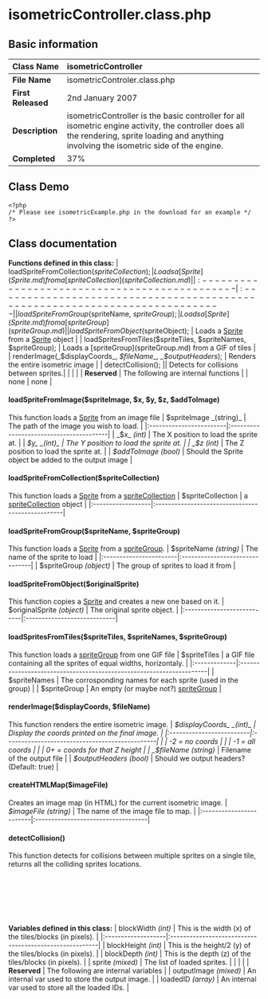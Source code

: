 # isometricController.class.php #
## Basic information ##
| **Class Name** | isometricController |
|:---------------|:--------------------|
| **File Name**  | isometricControler.class.php |
| **First Released** | 2nd January 2007    |
| **Description** | isometricController is the basic controller for all isometric engine activity, the controller does all the rendering, sprite loading and anything involving the isometric side of the engine. |
| **Completed**  | 37%                 |

## Class Demo ##
```
<?php
/* Please see isometricExample.php in the download for an example */
?>
```

## Class documentation ##
**Functions defined in this class:**
| loadSpriteFromCollection($spriteCollection); | Loads a [Sprite](Sprite.md) from a [spriteCollection](spriteCollection.md) |
|:---------------------------------------------|:---------------------------------------------------------------------------|
| loadSpriteFromGroup($spriteName, $spriteGroup); | Loads a [Sprite](Sprite.md) from a [spriteGroup](spriteGroup.md)           |
| loadSpriteFromObject($spriteObject);         | Loads a [Sprite](Sprite.md) from a [Sprite](Sprite.md) object              |
| loadSpritesFromTiles($spriteTiles, $spriteNames, $spriteGroup); | Loads a [spriteGroup](spriteGroup.md) from a GIF of tiles                  |
| renderImage(_$displayCoords_, _$fileName_, _$outputHeaders_); | Renders the entire isometric image                                         |
| detectCollision();                           || Detects for collisions between sprites.|
|                                              |                                                                            |
| **Reserved**                                 | The following are internal functions                                       |
| none                                         | none                                                                       |

#### loadSpriteFromImage($spriteImage, $x, $y, $z, $addToImage) ####
This function loads a [Sprite](Sprite.md) from an image file
| $spriteImage _(string)_ | The path of the image you wish to load. |
|:------------------------|:----------------------------------------|
| _$x_ _(int)_            | The X position to load the sprite at.   |
| _$y_ _(int)_            | The Y position to load the sprite at.   |
| _$z_ _(int)_            | The Z position to load the sprite at.   |
| _$addToImage_ _(bool)_  | Should the Sprite object be added to the output image |

#### loadSpriteFromCollection($spriteCollection) ####
This function loads a [Sprite](Sprite.md) from a [spriteCollection](spriteCollection.md)
| $spriteCollection | a [spriteCollection](spriteCollection.md) object |
|:------------------|:-------------------------------------------------|

#### loadSpriteFromGroup($spriteName, $spriteGroup) ####
This function loads a [Sprite](Sprite.md) from a [spriteGroup](spriteGroup.md).
| $spriteName _(string)_ | The name of the sprite to load |
|:-----------------------|:-------------------------------|
| $spriteGroup _(object)_ | The group of sprites to load it from |

#### loadSpriteFromObject($originalSprite) ####
This function copies a [Sprite](Sprite.md) and creates a new one based on it.
| $originalSprite _(object)_ | The original sprite object. |
|:---------------------------|:----------------------------|

#### loadSpritesFromTiles($spriteTiles, $spriteNames, $spriteGroup) ####
This function loads a [spriteGroup](spriteGroup.md) from one GIF file
| $spriteTiles | a GIF file containing all the sprites of equal widths, horizontaly. |
|:-------------|:--------------------------------------------------------------------|
| $spriteNames | The corrosponding names for each sprite (used in the group)         |
| $spriteGroup | An empty (or maybe not?) [spriteGroup](spriteGroup.md)              |

#### renderImage($displayCoords, $fileName) ####
This function renders the entire isometric image.
| _$displayCoords_ _(int)_ | Display the coords printed on the final image. |
|:-------------------------|:-----------------------------------------------|
|                          | -2 = no coords                                 |
|                          | -1 = all coords                                |
|                          | 0+ = coords for that Z height                  |
| _$fileName_ _(string)_   | Filename of the output file                    |
| _$outputHeaders_ _(bool)_ | Should we output headers? (Default: true)      |

#### createHTMLMap($imageFile) ####
Creates an image map (in HTML) for the current isometric image.
| _$imageFile_ _(string)_ | The name of the image file to map. |
|:------------------------|:-----------------------------------|

#### detectCollision() ####
This function detects for collisions between multiple sprites on a single tile, returns all the colliding sprites locations.

```







```
**Variables defined in this class:**
| blockWidth _(int)_ | This is the width (x) of the tiles/blocks (in pixels). |
|:-------------------|:-------------------------------------------------------|
| blockHeight _(int)_ | This is the height/2 (y) of the tiles/blocks (in pixels). |
| blockDepth _(int)_ | This is the depth (z) of the tiles/blocks (in pixels). |
| sprite _(mixed)_   | The list of loaded sprites.                            |
|                    |                                                        |
| **Reserved**       | The following are internal variables                   |
| outputImage _(mixed)_ | An internal var used to store the output image.        |
| loadedID _(array)_ | An internal var used to store all the loaded IDs.      |